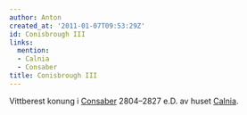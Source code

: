 ```yaml
---
author: Anton
created_at: '2011-01-07T09:53:29Z'
id: Conisbrough III
links:
  mention:
  - Calnia
  - Consaber
title: Conisbrough III
---
```


Vittberest konung i [Consaber] 2804–2827 e.D. av huset [Calnia].

  [Consaber]: Consaber
  [Calnia]: Calnia
